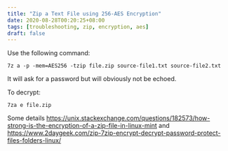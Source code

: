 ```yaml
---
title: "Zip a Text File using 256-AES Encryption"
date: 2020-08-28T00:20:25+08:00
tags: [troubleshooting, zip, encryption, aes]
draft: false
---
```


Use the following command:
```
7z a -p -mem=AES256 -tzip file.zip source-file1.txt source-file2.txt
```

It will ask for a password but will obviously not be echoed.

To decrypt:
```
7za e file.zip
```

Some details https://unix.stackexchange.com/questions/182573/how-strong-is-the-encryption-of-a-zip-file-in-linux-mint and https://www.2daygeek.com/zip-7zip-encrypt-decrypt-password-protect-files-folders-linux/

